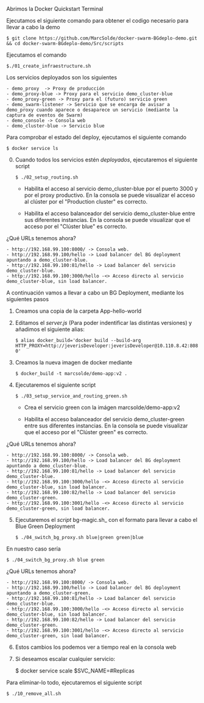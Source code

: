 Abrimos la Docker Quickstart Terminal

Ejecutamos el siguiente comando para obtener el codigo necesario para llevar a cabo la demo

	$ git clone https://github.com/MarcSolde/docker-swarm-BGdeplo-demo.git && cd docker-swarm-BGdeplo-demo/Src/scripts
	
Ejecutamos el comando
	
	$./01_create_infraestructure.sh
	
Los servicios deployados son los siguientes

	- demo_proxy  -> Proxy de producción
	- demo_proxy-blue -> Proxy para el servicio demo_cluster-blue
	- demo_proxy-green -> Proxy para el (futuro) servicio green
	- demo_swarm-listener -> Servicio que se encarga de avisar a demo_proxy cuando aparece o desaparece un servicio (mediante la captura de eventos de Swarm)
	- demo_console -> Consola web
	- demo_cluster-blue -> Servicio blue

Para comprobar el estado del deploy, ejecutamos el siguiente comando
	
	$ docker service ls

0. Cuando todos los servicios estén _deployados_, ejecutaremos el siguiente script
	
	`$ ./02_setup_routing.sh`
	* Habilita el acceso al servicio demo_cluster-blue por el puerto 3000 y por el proxy productivo. En la consola se puede visualizar el acceso al clúster por el "Production cluster" es correcto.

	* Habilita el acceso balanceador del servicio demo_cluster-blue entre sus diferentes instancias. En la consola se puede visualizar que el acceso por el "Clúster blue" es correcto.

¿Qué URLs tenemos ahora?
	
	- http://192.168.99.100:8000/ -> Consola web.
	- http://192.168.99.100/hello -> Load balancer del BG deployment apuntando a demo_cluster-blue.
	- http://192.168.99.100:81/hello -> Load balancer del servicio demo_cluster-blue.
	- http://192.168.99.100:3000/hello -<> Acceso directo al servicio demo_cluster-blue, sin load balancer.

A continuación vamos a llevar a cabo un BG Deployment, mediante los siguientes pasos
	
1. Creamos una copia de la carpeta App-hello-world 
2. Editamos el _server.js_ (Para poder indentificar las distintas versiones) y añadimos el siguiente alias:

	`$ alias docker_build='docker build --build-arg HTTP_PROXY=http://jeverisDeveloper:jeverisDeveloper@10.110.8.42:8080'`
3. Creamos la nueva imagen de docker mediante

	`$ docker_build -t marcsolde/demo-app:v2 .`

4. Ejecutaremos el siguiente script

	`$ ./03_setup_service_and_routing_green.sh`
	
	* Crea el servicio green con la imágen marcsolde/demo-app:v2
	
	* Habilita el acceso balanceador del servicio demo_cluster-green entre sus diferentes instancias. En la consola se puede visualizar que el acceso por el "Clúster green" es correcto.

¿Qué URLs tenemos ahora?

	- http://192.168.99.100:8000/ -> Consola web.
	- http://192.168.99.100/hello -> Load balancer del BG deployment apuntando a demo_cluster-blue.
	- http://192.168.99.100:81/hello -> Load balancer del servicio demo_cluster-blue.
	- http://192.168.99.100:3000/hello -<> Acceso directo al servicio demo_cluster-blue, sin load balancer.
	- http://192.168.99.100:82/hello -> Load balancer del servicio demo_cluster-green.
	- http://192.168.99.100:3001/hello -<> Acceso directo al servicio demo_cluster-green, sin load balancer.

5. Ejecutaremos el _script_ bg-magic.sh_ con el formato para llevar a cabo el Blue Green Deployment

	`$ ./04_switch_bg_proxy.sh blue|green green|blue`

En nuestro caso sería

	$ ./04_switch_bg_proxy.sh blue green

¿Qué URLs tenemos ahora?
	
	- http://192.168.99.100:8000/ -> Consola web.
	- http://192.168.99.100/hello -> Load balancer del BG deployment apuntando a demo_cluster-green.
	- http://192.168.99.100:81/hello -> Load balancer del servicio demo_cluster-blue.
	- http://192.168.99.100:3000/hello -<> Acceso directo al servicio demo_cluster-blue, sin load balancer.
	- http://192.168.99.100:82/hello -> Load balancer del servicio demo_cluster-green.
	- http://192.168.99.100:3001/hello -<> Acceso directo al servicio demo_cluster-green, sin load balancer.

6. Estos cambios los podemos ver a tiempo real en la consola web

7. Si deseamos escalar cualquier servicio:

	$ docker service scale $SVC_NAME=#Replicas

Para eliminar-lo todo, ejecutaremos el siguiente script
	
	$ ./10_remove_all.sh
